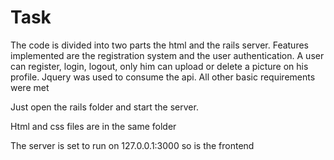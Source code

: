 # Task

The code is divided into two parts the html and the rails server.
Features implemented are the registration system and the user authentication.
A user can register, login, logout, only him can upload or delete a picture on his profile.
Jquery was used to consume the api.
All other basic requirements were met

Just open the rails folder and start the server.

Html and css files are in the same folder 

The server is set to run on 127.0.0.1:3000 so is the frontend
